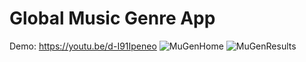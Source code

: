 # Global Music Genre App
 
Demo:
https://youtu.be/d-I91Ipeneo
![MuGenHome](https://github.com/user-attachments/assets/e42207a3-c861-441d-9fa9-95b2e35b0a8d)
![MuGenResults](https://github.com/user-attachments/assets/70fa4800-342f-4a47-b6ce-38c44a289e8e)
